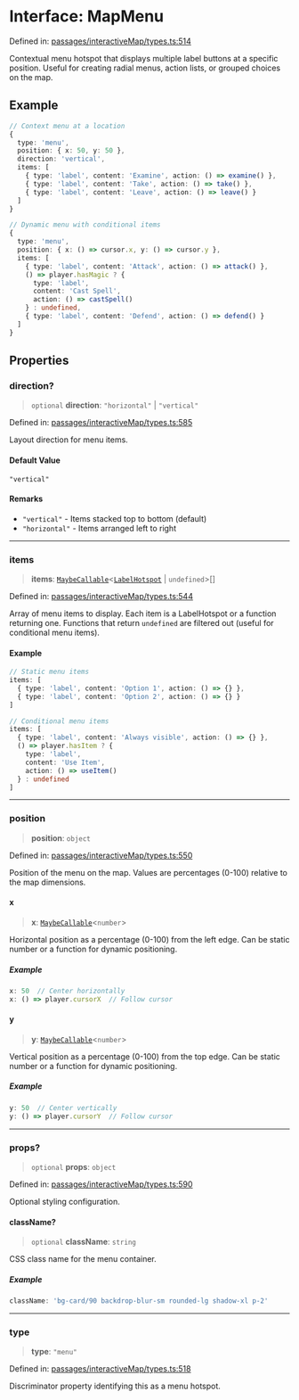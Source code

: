 # Interface: MapMenu

Defined in: [passages/interactiveMap/types.ts:514](https://github.com/laruss/react-text-game/blob/56d052e07c46af6beb5ea69677296eefae694e61/packages/core/src/passages/interactiveMap/types.ts#L514)

Contextual menu hotspot that displays multiple label buttons at a specific position.
Useful for creating radial menus, action lists, or grouped choices on the map.

## Example

```typescript
// Context menu at a location
{
  type: 'menu',
  position: { x: 50, y: 50 },
  direction: 'vertical',
  items: [
    { type: 'label', content: 'Examine', action: () => examine() },
    { type: 'label', content: 'Take', action: () => take() },
    { type: 'label', content: 'Leave', action: () => leave() }
  ]
}

// Dynamic menu with conditional items
{
  type: 'menu',
  position: { x: () => cursor.x, y: () => cursor.y },
  items: [
    { type: 'label', content: 'Attack', action: () => attack() },
    () => player.hasMagic ? {
      type: 'label',
      content: 'Cast Spell',
      action: () => castSpell()
    } : undefined,
    { type: 'label', content: 'Defend', action: () => defend() }
  ]
}
```

## Properties

### direction?

> `optional` **direction**: `"horizontal"` \| `"vertical"`

Defined in: [passages/interactiveMap/types.ts:585](https://github.com/laruss/react-text-game/blob/56d052e07c46af6beb5ea69677296eefae694e61/packages/core/src/passages/interactiveMap/types.ts#L585)

Layout direction for menu items.

#### Default Value

`"vertical"`

#### Remarks

- `"vertical"` - Items stacked top to bottom (default)
- `"horizontal"` - Items arranged left to right

***

### items

> **items**: [`MaybeCallable`](../type-aliases/MaybeCallable.md)\<[`LabelHotspot`](LabelHotspot.md) \| `undefined`\>[]

Defined in: [passages/interactiveMap/types.ts:544](https://github.com/laruss/react-text-game/blob/56d052e07c46af6beb5ea69677296eefae694e61/packages/core/src/passages/interactiveMap/types.ts#L544)

Array of menu items to display.
Each item is a LabelHotspot or a function returning one.
Functions that return `undefined` are filtered out (useful for conditional menu items).

#### Example

```typescript
// Static menu items
items: [
  { type: 'label', content: 'Option 1', action: () => {} },
  { type: 'label', content: 'Option 2', action: () => {} }
]

// Conditional menu items
items: [
  { type: 'label', content: 'Always visible', action: () => {} },
  () => player.hasItem ? {
    type: 'label',
    content: 'Use Item',
    action: () => useItem()
  } : undefined
]
```

***

### position

> **position**: `object`

Defined in: [passages/interactiveMap/types.ts:550](https://github.com/laruss/react-text-game/blob/56d052e07c46af6beb5ea69677296eefae694e61/packages/core/src/passages/interactiveMap/types.ts#L550)

Position of the menu on the map.
Values are percentages (0-100) relative to the map dimensions.

#### x

> **x**: [`MaybeCallable`](../type-aliases/MaybeCallable.md)\<`number`\>

Horizontal position as a percentage (0-100) from the left edge.
Can be static number or a function for dynamic positioning.

##### Example

```typescript
x: 50  // Center horizontally
x: () => player.cursorX  // Follow cursor
```

#### y

> **y**: [`MaybeCallable`](../type-aliases/MaybeCallable.md)\<`number`\>

Vertical position as a percentage (0-100) from the top edge.
Can be static number or a function for dynamic positioning.

##### Example

```typescript
y: 50  // Center vertically
y: () => player.cursorY  // Follow cursor
```

***

### props?

> `optional` **props**: `object`

Defined in: [passages/interactiveMap/types.ts:590](https://github.com/laruss/react-text-game/blob/56d052e07c46af6beb5ea69677296eefae694e61/packages/core/src/passages/interactiveMap/types.ts#L590)

Optional styling configuration.

#### className?

> `optional` **className**: `string`

CSS class name for the menu container.

##### Example

```typescript
className: 'bg-card/90 backdrop-blur-sm rounded-lg shadow-xl p-2'
```

***

### type

> **type**: `"menu"`

Defined in: [passages/interactiveMap/types.ts:518](https://github.com/laruss/react-text-game/blob/56d052e07c46af6beb5ea69677296eefae694e61/packages/core/src/passages/interactiveMap/types.ts#L518)

Discriminator property identifying this as a menu hotspot.
